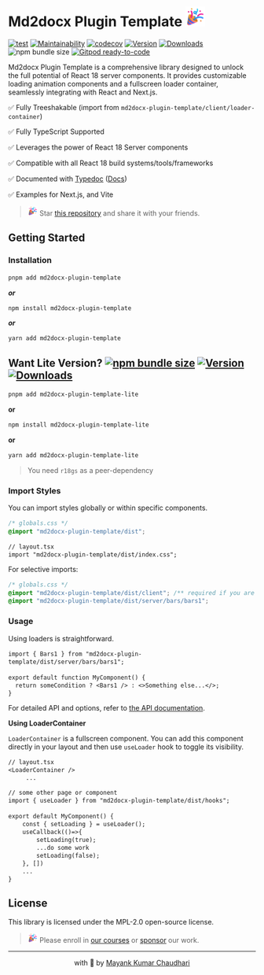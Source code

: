 # Md2docx Plugin Template <img src="https://raw.githubusercontent.com/mayank1513/mayank1513/main/popper.png" style="height: 40px"/>

[![test](https://github.com/md2docx/md2docx-plugin-template/actions/workflows/test.yml/badge.svg)](https://github.com/md2docx/md2docx-plugin-template/actions/workflows/test.yml) [![Maintainability](https://api.codeclimate.com/v1/badges/aa896ec14c570f3bb274/maintainability)](https://codeclimate.com/github/md2docx/md2docx-plugin-template/maintainability) [![codecov](https://codecov.io/gh/md2docx/md2docx-plugin-template/graph/badge.svg)](https://codecov.io/gh/md2docx/md2docx-plugin-template) [![Version](https://img.shields.io/npm/v/md2docx-plugin-template.svg?colorB=green)](https://www.npmjs.com/package/md2docx-plugin-template) [![Downloads](https://img.jsdelivr.com/img.shields.io/npm/d18m/md2docx-plugin-template.svg)](https://www.npmjs.com/package/md2docx-plugin-template) ![npm bundle size](https://img.shields.io/bundlephobia/minzip/md2docx-plugin-template) [![Gitpod ready-to-code](https://img.shields.io/badge/Gitpod-ready--to--code-blue?logo=gitpod)](https://gitpod.io/from-referrer/)

Md2docx Plugin Template is a comprehensive library designed to unlock the full potential of React 18 server components. It provides customizable loading animation components and a fullscreen loader container, seamlessly integrating with React and Next.js.

✅ Fully Treeshakable (import from `md2docx-plugin-template/client/loader-container`)

✅ Fully TypeScript Supported

✅ Leverages the power of React 18 Server components

✅ Compatible with all React 18 build systems/tools/frameworks

✅ Documented with [Typedoc](https://md2docx.github.io/md2docx-plugin-template) ([Docs](https://md2docx.github.io/md2docx-plugin-template))

✅ Examples for Next.js, and Vite

> <img src="https://raw.githubusercontent.com/mayank1513/mayank1513/main/popper.png" style="height: 20px"/> Star [this repository](https://github.com/md2docx/md2docx-plugin-template) and share it with your friends.

## Getting Started

### Installation

```bash
pnpm add md2docx-plugin-template
```

**_or_**

```bash
npm install md2docx-plugin-template
```

**_or_**

```bash
yarn add md2docx-plugin-template
```

## Want Lite Version? [![npm bundle size](https://img.shields.io/bundlephobia/minzip/md2docx-plugin-template-lite)](https://www.npmjs.com/package/md2docx-plugin-template-lite) [![Version](https://img.shields.io/npm/v/md2docx-plugin-template-lite.svg?colorB=green)](https://www.npmjs.com/package/md2docx-plugin-template-lite) [![Downloads](https://img.jsdelivr.com/img.shields.io/npm/d18m/md2docx-plugin-template-lite.svg)](https://www.npmjs.com/package/md2docx-plugin-template-lite)

```bash
pnpm add md2docx-plugin-template-lite
```

**or**

```bash
npm install md2docx-plugin-template-lite
```

**or**

```bash
yarn add md2docx-plugin-template-lite
```

> You need `r18gs` as a peer-dependency

### Import Styles

You can import styles globally or within specific components.

```css
/* globals.css */
@import "md2docx-plugin-template/dist";
```

```tsx
// layout.tsx
import "md2docx-plugin-template/dist/index.css";
```

For selective imports:

```css
/* globals.css */
@import "md2docx-plugin-template/dist/client"; /** required if you are using LoaderContainer */
@import "md2docx-plugin-template/dist/server/bars/bars1";
```

### Usage

Using loaders is straightforward.

```tsx
import { Bars1 } from "md2docx-plugin-template/dist/server/bars/bars1";

export default function MyComponent() {
  return someCondition ? <Bars1 /> : <>Something else...</>;
}
```

For detailed API and options, refer to [the API documentation](https://md2docx.github.io/md2docx-plugin-template).

**Using LoaderContainer**

`LoaderContainer` is a fullscreen component. You can add this component directly in your layout and then use `useLoader` hook to toggle its visibility.

```tsx
// layout.tsx
<LoaderContainer />
	 ...
```

```tsx
// some other page or component
import { useLoader } from "md2docx-plugin-template/dist/hooks";

export default MyComponent() {
	const { setLoading } = useLoader();
	useCallback(()=>{
		setLoading(true);
		...do some work
		setLoading(false);
	}, [])
	...
}
```

## License

This library is licensed under the MPL-2.0 open-source license.



> <img src="https://raw.githubusercontent.com/mayank1513/mayank1513/main/popper.png" style="height: 20px"/> Please enroll in [our courses](https://mayank-chaudhari.vercel.app/courses) or [sponsor](https://github.com/sponsors/mayank1513) our work.

<hr />

<p align="center" style="text-align:center">with 💖 by <a href="https://mayank-chaudhari.vercel.app" target="_blank">Mayank Kumar Chaudhari</a></p>
